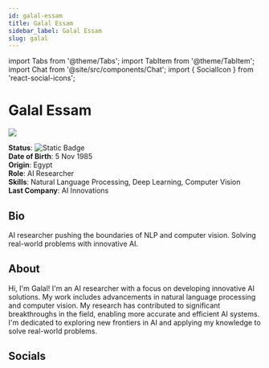 ```yaml
---
id: galal-essam
title: Galal Essam
sidebar_label: Galal Essam
slug: galal
---
```


import Tabs from '@theme/Tabs';
import TabItem from '@theme/TabItem';
import Chat from  '@site/src/components/Chat';
import { SocialIcon } from 'react-social-icons';

# Galal Essam

<Tabs>
<TabItem value="overview" label="Overview" default>

<img src="/squadx/img/galal-essam.jpeg" class="avatar__photo avatar__photo--xl margin-bottom--md" />

**Status**: ![Static Badge](https://img.shields.io/badge/Ready-yes?color=0000ff)  
**Date of Birth**: 5 Nov 1985  
**Origin**: Egypt  
**Role**: AI Researcher  
**Skills**: Natural Language Processing, Deep Learning, Computer Vision  
**Last Company**: AI Innovations

## Bio

AI researcher pushing the boundaries of NLP and computer vision. Solving real-world problems with innovative AI.

## About

Hi, I'm Galal! I'm an AI researcher with a focus on developing innovative AI solutions. My work includes advancements in natural language processing and computer vision. My research has contributed to significant breakthroughs in the field, enabling more accurate and efficient AI systems. I'm dedicated to exploring new frontiers in AI and applying my knowledge to solve real-world problems.

## Socials

<SocialIcon url="https://www.linkedin.com/in/galal-essam-0117b3315" />
<SocialIcon url="https://github.com/galalessam" />
<SocialIcon url="https://twitter.com/galalessam511" />
<SocialIcon url="https://www.reddit.com/user/Severe-Commercial401" />
<SocialIcon url="https://medium.com/@galalessam511" />

</TabItem>

<TabItem value="chat" label="Chat" default>

<Chat id="galal" />

</TabItem>
</Tabs>
